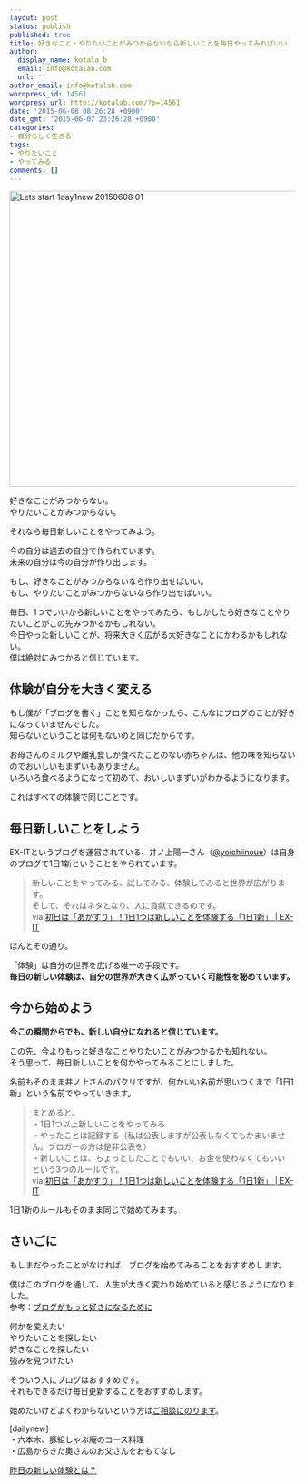 ```yaml
---
layout: post
status: publish
published: true
title: 好きなこと・やりたいことがみつからないなら新しいことを毎日やってみればいい
author:
  display_name: kotala_b
  email: info@kotalab.com
  url: ''
author_email: info@kotalab.com
wordpress_id: 14561
wordpress_url: http://kotalab.com/?p=14561
date: '2015-06-08 08:26:28 +0900'
date_gmt: '2015-06-07 23:26:28 +0900'
categories:
- 自分らしく生きる
tags:
- やりたいこと
- やってみる
comments: []
---
```

<p><img src="http://kotalab.com/wp-content/uploads/2015/06/lets-start-1day1new_20150608_01.jpg" alt="Lets start 1day1new 20150608 01" width="780" height ="520" class="aligncenter size-large" /></p>
<p>好きなことがみつからない。<br />
やりたいことがみつからない。</p>
<p>それなら毎日新しいことをやってみよう。</p>
<p>今の自分は過去の自分で作られています。<br />
未来の自分は今の自分が作り出します。</p>
<p>もし、好きなことがみつからないなら作り出せばいい。<br />
もし、やりたいことがみつからないなら作り出せばいい。</p>
<p>毎日、1つでいいから新しいことをやってみたら、もしかしたら好きなことやりたいことがこの先みつかるかもしれない。<br />
今日やった新しいことが、将来大きく広がる大好きなことにかわるかもしれない。<br />
僕は絶対にみつかると信じています。</p>
<p><!--more--></p>
<h2>体験が自分を大きく変える</h2>
<p>もし僕が「ブログを書く」ことを知らなかったら、こんなにブログのことが好きになっていませんでした。<br />
知らないということは何もないのと同じだからです。</p>
<p>お母さんのミルクや離乳食しか食べたことのない赤ちゃんは、他の味を知らないのでおいしいもまずいもありません。<br />
いろいろ食べるようになって初めて、おいしいまずいがわかるようになります。</p>
<p>これはすべての体験で同じことです。</p>
<h2>毎日新しいことをしよう</h2>
<p>EX-ITというブログを運営されている、井ノ上陽一さん（<a href="https://twitter.com/yoichiinoue" target="_blank">@yoichiinoue</a>）は自身のブログで1日1新ということをやられています。</p>
<blockquote><p>新しいことをやってみる、試してみる、体験してみると世界が広がります。<br />
そして、それはネタとなり、人に貢献できるのです。<br />
via:<a href="http://www.ex-it-blog.com/131219-1day1new" target="_blank">初日は「あかすり」！1日1つは新しいことを体験する「1日1新」 | EX-IT</a></p>
</blockquote>
<p>ほんとその通り。</p>
<p>「体験」は自分の世界を広げる唯一の手段です。<br />
<strong>毎日の新しい体験は、自分の世界が大きく広がっていく可能性を秘めています。</strong></p>
<h2>今から始めよう</h2>
<p><strong>今この瞬間からでも、新しい自分になれると信じています。</strong></p>
<p>この先、今よりもっと好きなことやりたいことがみつかるかも知れない。<br />
そう思って、毎日新しいことを何かやってみることにしました。</p>
<p>名前もそのまま井ノ上さんのパクリですが、何かいい名前が思いつくまで「1日1新」という名前でやっていきます。</p>
<blockquote><p>まとめると、<br />
・1日1つ以上新しいことをやってみる<br />
・やったことは記録する（私は公表しますが公表しなくてもかまいません。ブロガーの方は是非公表を）<br />
・新しいことは、ちょっとしたことでもいい、お金を使わなくてもいい<br />
という3つのルールです。<br />
via:<a href="http://www.ex-it-blog.com/131219-1day1new" target="_blank">初日は「あかすり」！1日1つは新しいことを体験する「1日1新」 | EX-IT</a></p>
</blockquote>
<p>1日1新のルールもそのまま同じで始めてみます。</p>
<h2>さいごに</h2>
<p>もしまだやったことがなければ、ブログを始めてみることをおすすめします。</p>
<p>僕はこのブログを通して、人生が大きく変わり始めていると感じるようになりました。<br />
参考：<a href="http://kotalab.com/blog-new-start">ブログがもっと好きになるために</a></p>
<p>何かを変えたい<br />
やりたいことを探したい<br />
好きなことを探したい<br />
強みを見つけたい</p>
<p>そういう人にブログはおすすめです。<br />
それもできるだけ毎日更新することをおすすめします。</p>
<p>始めたいけどよくわからないという方は<a href="http://kotalab.com/blog-consultation">ご相談にのります</a>。</p>
<p>[dailynew]<br />
・六本木、豚組しゃぶ庵のコース料理<br />
・広島からきた奥さんのお父さんをおもてなし</p>
<p><a href="http://kotalab.com/lets-start-1day1new" title="昨日の新しい体験とは？">昨日の新しい体験とは？</a></p>
<div class="clear"></div>

